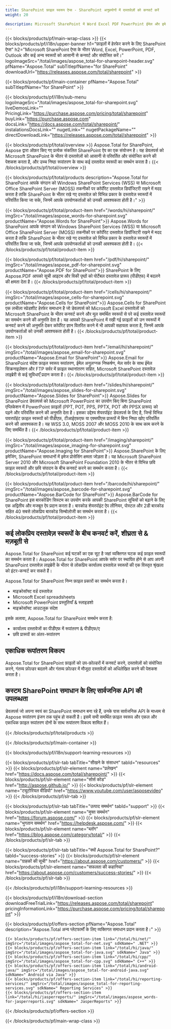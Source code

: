```yaml
---
title: SharePoint फ़ाइल स्वरूप ऐप्स - SharePoint अनुप्रयोगों में दस्तावेज़ों को कनवर्ट करें 
weight: 20

description: Microsoft SharePoint में Word Excel PDF PowerPoint ईमेल और इमेजिंग दस्तावेज़ स्वरूपों को कनवर्ट और संयोजित करने के लिए SharePoint फ़ाइल स्वरूप ऐप्स
---
```


{{< blocks/products/pf/main-wrap-class >}}
{{< blocks/products/pf/i18n/upper-banner h1="फ़ाइलों में हेरफेर करने के लिए SharePoint ऐप्स" h2="Microsoft SharePoint ऐप्स के भीतर Word, Excel, PowerPoint, PDF, Outlook और कई अन्य स्वरूपों को आसानी से कनवर्ट और संयोजित करें।" logoImageSrc="/total/images/aspose_total-for-sharepoint-header.svg" pfName="Aspose.Total" subTitlepfName="for SharePoint" downloadUrl="https://releases.aspose.com/total/sharepoint" >}}

{{< blocks/products/pf/main-container pfName="Aspose.Total" subTitlepfName="for SharePoint" >}}

{{< blocks/products/pf/i18n/sub-menu logoImageSrc="/total/images/aspose_total-for-sharepoint.svg" liveDemosLink="" PricingLink="https://purchase.aspose.com/pricing/total/sharepoint" buyLink="https://purchase.aspose.com" docsLink="https://docs.aspose.com/total/sharepoint/" instalationsDocsLink="" nugetLink="" nugetPackageName="" directDownloadLink="https://releases.aspose.com/total/sharepoint" >}}

{{< blocks/products/pf/total/overview >}}
Aspose.Total for SharePoint, Aspose द्वारा ऑफ़र किए गए प्रत्येक संकलित SharePoint ऐप का एक संयोजन है। यह डेवलपर्स को Microsoft SharePoint के भीतर से दस्तावेज़ों को आसानी से परिवर्तित और संयोजित करने की पेशकश करता है, और उच्च निष्ठा रूपांतरण के साथ कई दस्तावेज़ स्वरूपों का समर्थन करता है।
{{< /blocks/products/pf/total/overview >}}

{{< blocks/products/pf/total/products description="Aspose.Total for SharePoint आपके संगठन को Windows SharePoint Services (WSS) या Microsoft Office SharePoint Server (MOSS) तकनीकों पर कॉर्पोरेट दस्तावेज़ डिपॉजिटरी रखने में मदद करता है ताकि SharePoint के भीतर रखे गए दस्तावेज़ को विभिन्न प्रकार के दस्तावेज़ स्वरूपों में परिवर्तित किया जा सके, जिनमें आपके उपयोगकर्ताओं को उनकी आवश्यकता होती है।" >}}

{{< blocks/products/pf/total/product-item href="/words/hi/sharepoint/" imgSrc="/total/images/aspose_words-for-sharepoint.svg" productName="Aspose.Words for SharePoint">}}
Aspose.Words for SharePoint आपके संगठन को Windows SharePoint Services (WSS) या Microsoft Office SharePoint Server (MOSS) तकनीकों पर कॉर्पोरेट दस्तावेज़ डिपॉजिटरी रखने में मदद करता है ताकि SharePoint के भीतर रखे गए दस्तावेज़ को विभिन्न प्रकार के दस्तावेज़ स्वरूपों में परिवर्तित किया जा सके, जिनमें आपके उपयोगकर्ताओं को उनकी आवश्यकता होती है।
{{< /blocks/products/pf/total/product-item >}}

{{< blocks/products/pf/total/product-item href="/pdf/hi/sharepoint/" imgSrc="/total/images/aspose_pdf-for-sharepoint.svg" productName="Aspose.PDF for SharePoint">}}
SharePoint के लिए Aspose.PDF आपको सूची आइटम और विकी पृष्ठों को पोर्टेबल दस्तावेज़ प्रारूप (पीडीएफ) में बदलने की क्षमता देता है।
{{< /blocks/products/pf/total/product-item >}}

{{< blocks/products/pf/total/product-item href="/cells/hi/sharepoint/" imgSrc="/total/images/aspose_cells-for-sharepoint.svg" productName="Aspose.Cells for SharePoint">}}
Aspose.Cells for SharePoint एक लचीला स्प्रेडशीट हेरफेर समाधान है जो डेवलपर्स को Microsoft Excel दस्तावेज़ों को Microsoft SharePoint के भीतर कनवर्ट करने और मूल समर्थित स्वरूपों से परे कई दस्तावेज़ स्वरूपों का समर्थन करने की अनुमति देता है। यह आपको SharePoint में रखी गई फ़ाइलों को उन स्वरूपों में कनवर्ट करने की अनुमति देकर कॉर्पोरेट ज्ञान वितरित करने में भी आपकी सहायता करता है, जिनमें आपके उपयोगकर्ताओं को उनकी आवश्यकता होती है।
{{< /blocks/products/pf/total/product-item >}}

{{< blocks/products/pf/total/product-item href="/email/hi/sharepoint/" imgSrc="/total/images/aspose_email-for-sharepoint.svg" productName="Aspose.Email for SharePoint">}}
Aspose.Email for SharePoint संदेश फ़ाइल स्वरूप रूपांतरण, ईमेल अनुलग्नक निष्कर्षण, मेल सर्वर के साथ ईमेल सिंक्रनाइज़ेशन और FTP सर्वर में फ़ाइल स्थानांतरण सहित, Microsoft SharePoint दस्तावेज़ लाइब्रेरी से कई सुविधाएँ प्रदान करता है।
{{< /blocks/products/pf/total/product-item >}}

{{< blocks/products/pf/total/product-item href="/slides/hi/sharepoint/" imgSrc="/total/images/aspose_slides-for-sharepoint.svg" productName="Aspose.Slides for SharePoint">}}
Aspose.Slides for SharePoint डेवलपर्स को Microsoft PowerPoint का उपयोग किए बिना SharePoint एप्लिकेशन में PowerPoint फ़ाइलों (PPT, POT, PPS, PPTX, POT और PPSX प्रारूप) को पढ़ने और परिवर्तित करने की अनुमति देता है। इसका उद्देश्य शेयरपॉइंट डेवलपर्स के लिए है, जिन्हें विभिन्न पावरपॉइंट फ़ाइल स्वरूपों को पीडीएफ, टीआईएफएफ या एक्सपीएस प्रारूपों में बिना निष्ठा खोए परिवर्तित करने की आवश्यकता है। यह WSS 3.0, MOSS 2007 और MOSS 2010 के साथ काम करने के लिए समर्थित है।
{{< /blocks/products/pf/total/product-item >}}

{{< blocks/products/pf/total/product-item href="/imaging/sharepoint/" imgSrc="/total/images/aspose_imaging-for-sharepoint.svg" productName="Aspose.Imaging for SharePoint">}}
Aspose.SharePoint के लिए इमेजिंग, SharePoint समाधानों में इमेज प्रोसेसिंग क्षमता जोड़ता है। यह Microsoft SharePoint Server 2010 और Microsoft SharePoint Foundation 2010 के भीतर से विभिन्न छवि फ़ाइल स्वरूपों और छवि संपादन के बीच कनवर्ट करने का समर्थन करता है।
{{< /blocks/products/pf/total/product-item >}}

{{< blocks/products/pf/total/product-item href="/barcode/hi/sharepoint/" imgSrc="/total/images/aspose_barcode-for-sharepoint.svg" productName="Aspose.BarCode for SharePoint">}}
Aspose.BarCode for SharePoint इस बारकोडिंग सिस्टम का उपयोग करके आपकी SharePoint सूचियों को बढ़ाने के लिए एक अद्वितीय और मजबूत ऐप प्रदान करता है। बारकोड शेयरपॉइंट ऐप लीनियर, पोस्टल और 2डी बारकोड सहित 40 सबसे लोकप्रिय बारकोड सिम्बोलोजी का समर्थन करता है।
{{< /blocks/products/pf/total/product-item >}}

<!--<p></p>-->
<div class="col-lg-12">
 <h2 class="h2title">
  <a class="anchor" id="features" name="features">
  </a>
  कई लोकप्रिय दस्तावेज़ स्वरूपों के बीच कनवर्ट करें, शीघ्रता से &amp; मज़बूती से
 </h2>
 <p>
  Aspose.Total for SharePoint कई घटकों का एक सूट है जहां व्यक्तिगत घटक कई फ़ाइल स्वरूपों का समर्थन करता है। Aspose.Total for SharePoint आपके सर्वर पर स्थापित होने से आप अपनी SharePoint दस्तावेज़ लाइब्रेरी के भीतर से लोकप्रिय कार्यालय दस्तावेज़ स्वरूपों की एक विस्तृत श्रृंखला को इंटर-कन्वर्ट कर सकते हैं।
 </p>
 <p>
  Aspose.Total for SharePoint निम्न फ़ाइल प्रकारों का समर्थन करता है।
 </p>
 <ul class="unstyled">
  <li>
   माइक्रोसॉफ्ट वर्ड दस्तावेज़
  </li>
  <li>
   Microsoft Excel spreadsheets
  </li>
  <li>
   Microsoft PowerPoint प्रस्तुतियाँ &amp; स्लाइडशो
  </li>
  <li>
   माइक्रोसॉफ्ट आउटलुक संदेश
  </li>
 </ul>
 <p>
  इसके अलावा, Aspose.Total for SharePoint समर्थन करता है:
 </p>
 <ul class="unstyled">
  <li>
   कार्यालय दस्तावेजों का पीडीएफ में रूपांतरण &amp; पीडीएफ/ए
  </li>
  <li>
   छवि प्रारूपों का अंतर-रूपांतरण
  </li>
 </ul>
</div>
<div class="col-lg-12">
 <h2 class="h2title">
  एकाधिक रूपांतरण विकल्प
 </h2>
 <p>
  Aspose.Total for SharePoint फ़ाइलों को उप-फ़ोल्डरों में कनवर्ट करने, दस्तावेज़ों को संयोजित करने, गंतव्य फ़ोल्डर बदलने और गंतव्य फ़ोल्डर में मौजूदा दस्तावेज़ों को अधिलेखित करने की पेशकश करता है।
 </p>
</div>
<div class="col-lg-12">
 <h2 class="h2title">
  कस्टम SharePoint समाधान के लिए सार्वजनिक API की उपलब्धता
 </h2>
 <p>
  डेवलपर्स जो अपना स्वयं का SharePoint समाधान बना रहे हैं, उनके पास सार्वजनिक API के माध्यम से Aspose रूपांतरण इंजन तक पहुंच हो सकती है। इसमें सभी समर्थित फ़ाइल स्वरूप और एकल और एकाधिक फ़ाइल रूपांतरण दोनों के साथ रूपांतरण विकल्प शामिल हैं।
 </p>
</div>
<!--Feature-section Start-->
<!--Feature-section End-->

{{< /blocks/products/pf/total/products >}}

{{< /blocks/products/pf/main-container >}}


{{< blocks/products/pf/i18n/support-learning-resources >}}

{{< blocks/products/pf/slr-tab tabTitle="सीखने के संसाधन" tabId="resources" >}}
{{< blocks/products/pf/slr-element name="प्रलेखन" href="https://docs.aspose.com/total/sharepoint/" >}} 
{{< blocks/products/pf/slr-element name="सोर्स कोड" href="http://aspose.github.io/" >}} 
{{< blocks/products/pf/slr-element name="ट्यूटोरियल वीडियो" href="https://www.youtube.com/user/asposevideo" >}} 
{{< /blocks/products/pf/slr-tab >}}

{{< blocks/products/pf/slr-tab tabTitle="उत्पाद समर्थन" tabId="support" >}}
{{< blocks/products/pf/slr-element name="मुफ्त समर्थन" href="https://forum.aspose.com/" >}} 
{{< blocks/products/pf/slr-element name="भुगतान समर्थन" href="https://helpdesk.aspose.com/" >}} 
{{< blocks/products/pf/slr-element name="ब्लॉग" href="https://blog.aspose.com/category/total/" >}} 
{{< /blocks/products/pf/slr-tab >}}

{{< blocks/products/pf/slr-tab tabTitle="क्यों Aspose.Total for SharePoint?" tabId="success-stories" >}}
{{< blocks/products/pf/slr-element name="ग्राहकों की सूची" href="https://about.aspose.com/customers/" >}} 
{{< blocks/products/pf/slr-element name="सफलता की कहानियां" href="https://about.aspose.com/customers/success-stories/" >}} 
{{< /blocks/products/pf/slr-tab >}}

{{< /blocks/products/pf/i18n/support-learning-resources >}}

{{< blocks/products/pf/i18n/download-section downloadFreeTrialLink="https://releases.aspose.com/total/sharepoint" pricingInformationLink="https://purchase.aspose.com/pricing/total/sharepoint" >}}

{{< blocks/products/pf/offers-section pfName="Aspose.Total" description="Aspose.Total अन्य प्लेटफार्मों के लिए व्यक्तिगत समाधान प्रदान करता है।" >}}

    {{< blocks/products/pf/offers-section-item link="/total/hi/net/" imgSrc="/total/images/aspose_total-for-net.svg" sdkName=" .NET" >}}
    {{< blocks/products/pf/offers-section-item link="/total/hi/java/" imgSrc="/total/images/aspose_total-for-java.svg" sdkName=" Java" >}}
    {{< blocks/products/pf/offers-section-item link="/total/hi/cpp/" imgSrc="/total/images/aspose_total-for-cpp.svg" sdkName=" C++" >}}
    {{< blocks/products/pf/offers-section-item link="/total/hi/android-java/" imgSrc="/total/images/aspose_total-for-android-java.svg" sdkName=" Android via Java" >}}
    {{< blocks/products/pf/offers-section-item link="/total/hi/reporting-services/" imgSrc="/total/images/aspose_total-for-reporting-services.svg" sdkName=" Reporting Services" >}}
    {{< blocks/products/pf/offers-section-item link="/total/hi/jasperreports/" imgSrc="/total/images/aspose_words-for-jasperreports.svg" sdkName=" JasperReports" >}}
{{< /blocks/products/pf/offers-section >}}

{{< /blocks/products/pf/main-wrap-class >}}